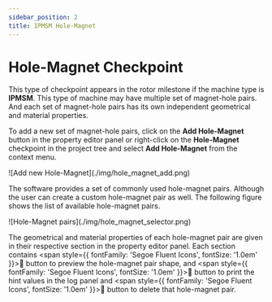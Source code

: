 ```yaml
---
sidebar_position: 2
title: IPMSM Hole-Magnet
---
```

# Hole-Magnet Checkpoint
This type of checkpoint appears in the rotor milestone if the machine type is **IPMSM**. This type of machine may have multiple set of magnet-hole pairs. And each set of magnet-hole pairs has its own independent geometrical and material properties. 

To add a new set of magnet-hole pairs, click on the **Add Hole-Magnet** button in the property editor panel or right-click on the **Hole-Magnet** checkpoint in the project tree and select **Add Hole-Magnet** from the context menu.

<p>![Add new Hole-Magnet](./img/hole_magnet_add.png)</p>

The software provides a set of commonly used hole-magnet pairs. Although the user can create a custom hole-magnet pair as well. The following figure shows the list of available hole-magnet pairs.

<p>![Hole-Magnet pairs](./img/hole_magnet_selector.png)</p>

The geometrical and material properties of each hole-magnet pair are given in their respective section in the property editor panel. Each section contains <span style={{ fontFamily: 'Segoe Fluent Icons', fontSize: '1.0em' }}>&#xE9CE;</span> button to preview the hole-magnet pair shape, and <span style={{ fontFamily: 'Segoe Fluent Icons', fontSize: '1.0em' }}>&#xEC5B;</span> button to print the hint values in the log panel and <span style={{ fontFamily: 'Segoe Fluent Icons', fontSize: '1.0em' }}>&#xE74D;</span> button to delete that hole-magnet pair.
